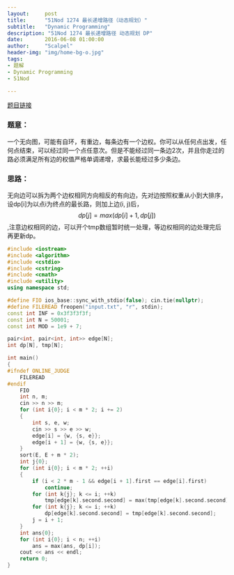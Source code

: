 ```yaml
---
layout:     post
title:      "51Nod 1274 最长递增路径（动态规划）"
subtitle:   "Dynamic Programming"
description: "51Nod 1274 最长递增路径 动态规划 DP"
date:       2016-06-08 01:00:00
author:     "Scalpel"
header-img: "img/home-bg-o.jpg"
tags:
- 题解
- Dynamic Programming
- 51Nod

---
```

[题目链接](https://www.51nod.com/onlineJudge/questionCode.html#!problemId=1274)

### 题意：
一个无向图，可能有自环，有重边，每条边有一个边权。你可以从任何点出发，任何点结束，可以经过同一个点任意次。但是不能经过同一条边2次，并且你走过的路必须满足所有边的权值严格单调递增，求最长能经过多少条边。  

### 思路：
无向边可以拆为两个边权相同方向相反的有向边，先对边按照权重从小到大排序，设dp[i]为以点i为终点的最长路，则加上边(i, j)后，$$dp[j]=max(dp[i]+1, dp[j])$$,注意边权相同的边，可以开个tmp数组暂时统一处理，等边权相同的边处理完后再更新dp。
       
~~~cpp
#include <iostream>
#include <algorithm>
#include <cstdio>
#include <cstring>
#include <cmath>
#include <utility>
using namespace std;

#define FIO ios_base::sync_with_stdio(false); cin.tie(nullptr);
#define FILEREAD freopen("input.txt", "r", stdin);
const int INF = 0x3f3f3f3f;
const int N = 50001;
const int MOD = 1e9 + 7;

pair<int, pair<int, int>> edge[N];
int dp[N], tmp[N];

int main()
{
#ifndef ONLINE_JUDGE
    FILEREAD
#endif
    FIO
    int n, m;
    cin >> n >> m;
    for (int i{0}; i < m * 2; i += 2)
    {
        int s, e, w;
        cin >> s >> e >> w;
        edge[i] = {w, {s, e}};
        edge[i + 1] = {w, {s, e}};
    }
    sort(E, E + m * 2);
    int j{0};
    for (int i{0}; i < m * 2; ++i)
    {
        if (i < 2 * m - 1 && edge[i + 1].first == edge[i].first)
            continue;
        for (int k{j}; k <= i; ++k)
            tmp[edge[k].second.second] = max(tmp[edge[k].second.second], dp[edge[k].second.first] + 1);
        for (int k{j}; k <= i; ++k)
            dp[edge[k].second.second] = tmp[edge[k].second.second];
        j = i + 1;
    }
    int ans{0};
    for (int i{0}; i < n; ++i)
        ans = max(ans, dp[i]);
    cout << ans << endl;
    return 0;
}
~~~



